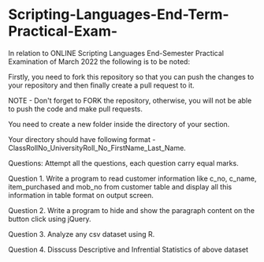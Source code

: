# Scripting-Languages-End-Term-Practical-Exam-


In relation to ONLINE Scripting Languages End-Semester Practical Examination of March 2022 the following is to be noted:

Firstly, you need to fork this repository so that you can push the changes to your repository and then finally create a pull request to it.

NOTE - Don't forget to FORK the repository, otherwise, you will not be able to push the code and make pull requests.

You need to create a new folder inside the directory of your section.

Your directory should have following format - ClassRollNo_UniversityRoll_No_FirstName_Last_Name.

Questions: Attempt all the questions, each question carry equal marks.


Question 1.	Write a program to read customer information like c_no, c_name, item_purchased and mob_no from customer table and display all this information in table format on output screen.


Question 2. Write a program to hide and show the paragraph content on the button click using jQuery.



Question 3.  Analyze any csv dataset using R.



Question 4.  Disscuss Descriptive and Infrential Statistics of above dataset
